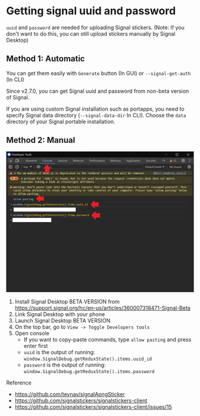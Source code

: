 # Getting signal uuid and password
`uuid` and `password` are needed for uploading Signal stickers.
(Note: If you don't want to do this, you can still upload stickers manually by Signal Desktop)

## Method 1: Automatic
You can get them easily with `Generate` button (In GUI) or `--signal-get-auth` (In CLI)

Since v2.7.0, you can get Signal uuid and password from non-beta version of Signal.

If you are using custom Signal installation such as portapps, you need to specify Signal
data directory (`--signal-data-dir` In CLI). Choose the `data` directory of your Signal
portable installation.

## Method 2: Manual
![../imgs/signal-uuid-password.png](../imgs/signal-uuid-password.png)

1. Install Signal Desktop BETA VERSION from https://support.signal.org/hc/en-us/articles/360007318471-Signal-Beta
2. Link Signal Desktop with your phone
3. Launch Signal Desktop BETA VERSION
4. On the top bar, go to `View -> Toggle Developers tools`
5. Open console
    - If you want to copy-paste commands, type `allow pasting` and press enter first
    - `uuid` is the output of running: `window.SignalDebug.getReduxState().items.uuid_id`
    - `password` is the output of running: `window.SignalDebug.getReduxState().items.password`

Reference
- https://github.com/teynav/signalApngSticker
- https://github.com/signalstickers/signalstickers-client
- https://github.com/signalstickers/signalstickers-client/issues/15
